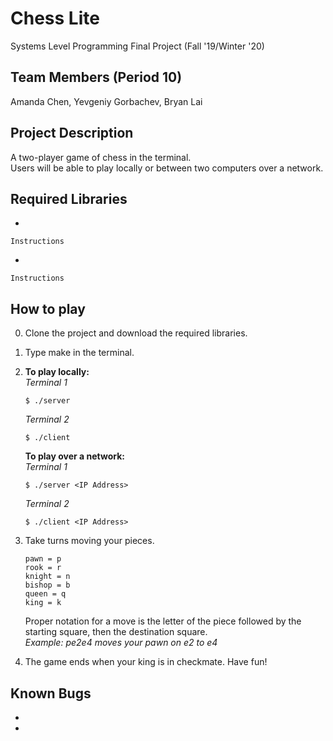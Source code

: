 # Chess Lite
Systems Level Programming Final Project (Fall '19/Winter '20)

## Team Members (Period 10)
  Amanda Chen, Yevgeniy Gorbachev, Bryan Lai
  
## Project Description
  A two-player game of chess in the terminal.  
  Users will be able to play locally or between two computers over a network.
  
## Required Libraries
  *
  ```
  Instructions
  ```
  *
  ```
  Instructions
  ```
  
## How to play
  0. Clone the project and download the required libraries.
  1. Type make in the terminal.
  2. **To play locally:**  
      *Terminal 1*
      ```
      $ ./server  
      ```
      *Terminal 2*
      ```
      $ ./client
      ```
         
      **To play over a network:**  
      *Terminal 1*
      ```
      $ ./server <IP Address>
      ```
      *Terminal 2*
      ```
      $ ./client <IP Address>
      ```
  3. Take turns moving your pieces.
      ```
      pawn = p
      rook = r
      knight = n
      bishop = b
      queen = q
      king = k
      ```
      Proper notation for a move is the letter of the piece followed by the starting square, then the destination square.  
      *Example: pe2e4 moves your pawn on e2 to e4*
   4. The game ends when your king is in checkmate. Have fun!

## Known Bugs
  *
  *
